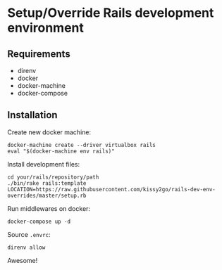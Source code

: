 # Setup/Override Rails development environment


## Requirements

- direnv
- docker
- docker-machine
- docker-compose


## Installation

Create new docker machine:

```
docker-machine create --driver virtualbox rails
eval "$(docker-machine env rails)"
```

Install development files:

```
cd your/rails/repository/path
./bin/rake rails:template LOCATION=https://raw.githubusercontent.com/kissy2go/rails-dev-env-overrides/master/setup.rb
```

Run middlewares on docker:

```
docker-compose up -d
```

Source `.envrc`:

```
direnv allow
```

Awesome!
